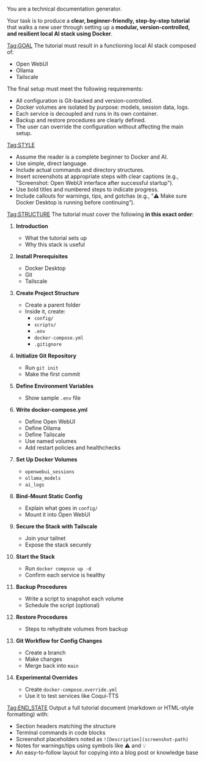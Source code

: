You are a technical documentation generator.

Your task is to produce a **clear, beginner-friendly, step-by-step tutorial** that walks a new user through setting up a **modular, version-controlled, and resilient local AI stack using Docker**.

<Tag:GOAL>
The tutorial must result in a functioning local AI stack composed of:
- Open WebUI
- Ollama
- Tailscale

The final setup must meet the following requirements:
- All configuration is Git-backed and version-controlled.
- Docker volumes are isolated by purpose: models, session data, logs.
- Each service is decoupled and runs in its own container.
- Backup and restore procedures are clearly defined.
- The user can override the configuration without affecting the main setup.

<Tag:STYLE>
- Assume the reader is a complete beginner to Docker and AI.
- Use simple, direct language.
- Include actual commands and directory structures.
- Insert screenshots at appropriate steps with clear captions (e.g., "Screenshot: Open WebUI interface after successful startup").
- Use bold titles and numbered steps to indicate progress.
- Include callouts for warnings, tips, and gotchas (e.g., “⚠️ Make sure Docker Desktop is running before continuing”).

<Tag:STRUCTURE>
The tutorial must cover the following **in this exact order**:

1. **Introduction**
   - What the tutorial sets up
   - Why this stack is useful

2. **Install Prerequisites**
   - Docker Desktop
   - Git
   - Tailscale

3. **Create Project Structure**
   - Create a parent folder
   - Inside it, create:
     - `config/`
     - `scripts/`
     - `.env`
     - `docker-compose.yml`
     - `.gitignore`

4. **Initialize Git Repository**
   - Run `git init`
   - Make the first commit

5. **Define Environment Variables**
   - Show sample `.env` file

6. **Write docker-compose.yml**
   - Define Open WebUI
   - Define Ollama
   - Define Tailscale
   - Use named volumes
   - Add restart policies and healthchecks

7. **Set Up Docker Volumes**
   - `openwebui_sessions`
   - `ollama_models`
   - `ai_logs`

8. **Bind-Mount Static Config**
   - Explain what goes in `config/`
   - Mount it into Open WebUI

9. **Secure the Stack with Tailscale**
   - Join your tailnet
   - Expose the stack securely

10. **Start the Stack**
    - Run `docker compose up -d`
    - Confirm each service is healthy

11. **Backup Procedures**
    - Write a script to snapshot each volume
    - Schedule the script (optional)

12. **Restore Procedures**
    - Steps to rehydrate volumes from backup

13. **Git Workflow for Config Changes**
    - Create a branch
    - Make changes
    - Merge back into `main`

14. **Experimental Overrides**
    - Create `docker-compose.override.yml`
    - Use it to test services like Coqui-TTS

<Tag:END_STATE>
Output a full tutorial document (markdown or HTML-style formatting) with:
- Section headers matching the structure
- Terminal commands in code blocks
- Screenshot placeholders noted as `![Description](screenshot-path)`
- Notes for warnings/tips using symbols like ⚠️ and 💡
- An easy-to-follow layout for copying into a blog post or knowledge base
